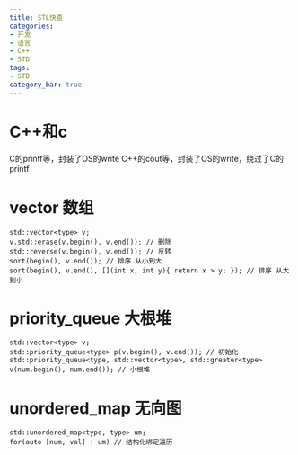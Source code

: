 ```yaml
---
title: STL快查
categories:
- 开发
- 语言
- C++
- STD
tags:
- STD
category_bar: true
---
```


# C++和c
C的printf等，封装了OS的write
C++的cout等，封装了OS的write，绕过了C的printf

# vector 数组
```
std::vector<type> v;
v.std::erase(v.begin(), v.end()); // 删除
std::reverse(v.begin(), v.end()); // 反转
sort(begin(), v.end()); // 排序 从小到大
sort(begin(), v.end(), [](int x, int y){ return x > y; }); // 排序 从大到小
```

# priority_queue 大根堆
```
std::vector<type> v;
std::priority_queue<type> p(v.begin(), v.end()); // 初始化
std::priority_queue<type, std::vector<type>, std::greater<type> v(num.begin(), num.end()); // 小根堆
```

# unordered_map 无向图
```
std::unordered_map<type, type> um;
for(auto [num, val] : um) // 结构化绑定遍历
```

